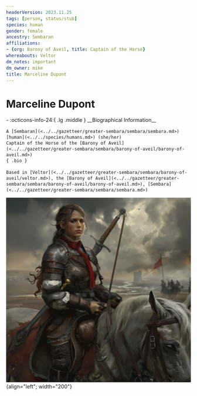 ```yaml
---
headerVersion: 2023.11.25
tags: [person, status/stub]
species: human
gender: female
ancestry: Sembaran
affiliations:
- {org: Barony of Aveil, title: Captain of the Horse}
whereabouts: Veltor
dm_notes: important
dm_owner: mike
title: Marceline Dupont
---
```

# Marceline Dupont
<div class="grid cards ext-narrow-margin ext-one-column" markdown>
- :octicons-info-24:{ .lg .middle } __Biographical Information__

    A [Sembaran](<../../gazetteer/greater-sembara/sembara/sembara.md>) [human](<../../species/humans.md>) (she/her)  
    Captain of the Horse of the [Barony of Aveil](<../../gazetteer/greater-sembara/sembara/barony-of-aveil/barony-of-aveil.md>)  
    { .bio }

    Based in [Veltor](<../../gazetteer/greater-sembara/sembara/barony-of-aveil/veltor.md>), the [Barony of Aveil](<../../gazetteer/greater-sembara/sembara/barony-of-aveil/barony-of-aveil.md>), [Sembara](<../../gazetteer/greater-sembara/sembara/sembara.md>)
</div>


![Marceline Dupont](../../assets/marceline-dupont.jpg){align="left"; width="200"}
